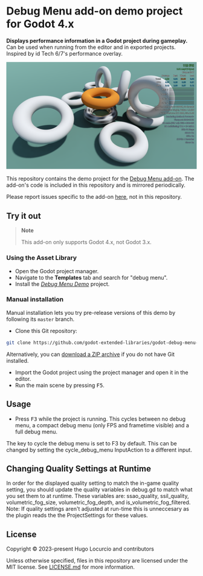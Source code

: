 # Debug Menu add-on demo project for Godot 4.x

**Displays performance information in a Godot project during gameplay.**
Can be used when running from the editor and in exported projects.
Inspired by id Tech 6/7's performance overlay.

![Screenshot](https://raw.githubusercontent.com/Calinou/media/master/godot-debug-menu-demo/screenshot.png)

This repository contains the demo project for the
[Debug Menu add-on](https://github.com/godot-extended-libraries/godot-debug-menu).
The add-on's code is included in this repository and is mirrored periodically.

Please report issues specific to the add-on
[here](https://github.com/godot-extended-libraries/godot-debug-menu), not in this repository.

## Try it out

> **Note**
>
> This add-on only supports Godot 4.x, not Godot 3.x.

### Using the Asset Library

- Open the Godot project manager.
- Navigate to the **Templates** tab and search for "debug menu".
- Install the [*Debug Menu Demo*](https://godotengine.org/asset-library/asset/1903) project.

### Manual installation

Manual installation lets you try pre-release versions of this demo by following its
`master` branch.

- Clone this Git repository:

```bash
git clone https://github.com/godot-extended-libraries/godot-debug-menu-demo.git
```

Alternatively, you can
[download a ZIP archive](https://github.com/godot-extended-libraries/godot-debug-menu-demo/archive/master.zip)
if you do not have Git installed.

- Import the Godot project using the project manager and open it in the editor.
- Run the main scene by pressing <kbd>F5</kbd>.

## Usage

- Press <kbd>F3</kbd> while the project is running. This cycles between no debug
  menu, a compact debug menu (only FPS and frametime visible) and a full debug
  menu.

The key to cycle the debug menu is set to F3 by default. This can be changed by setting the cycle_debug_menu InputAction to a different input.

## Changing Quality Settings at Runtime
In order for the displayed quality setting to match the in-game quality setting, you should update the quality variables in debug.gd to match what you set them to at runtime. These variables are: ssao_quality, ssil_quality, volumetric_fog_size, volumetric_fog_depth, and is_volumetric_fog_filtered. Note: If quality settings aren't adjusted at run-time this is unneccesary as the plugin reads the the ProjectSettings for these values. 

## License

Copyright © 2023-present Hugo Locurcio and contributors

Unless otherwise specified, files in this repository are licensed under the
MIT license. See [LICENSE.md](LICENSE.md) for more information.
